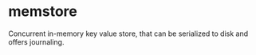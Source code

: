 memstore
========

Concurrent in-memory key value store, that can be serialized to disk and offers journaling.
